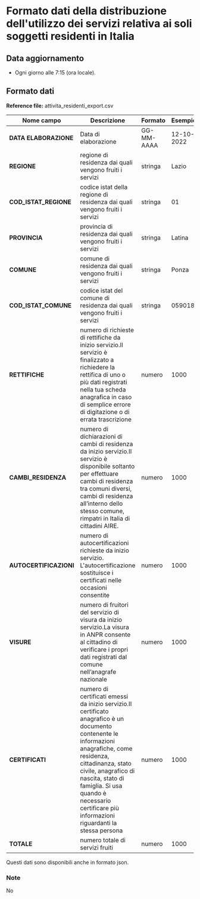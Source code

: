 # Formato dati della distribuzione dell'utilizzo dei servizi relativa ai soli soggetti residenti in Italia

## Data aggiornamento
- Ogni giorno alle 7:15 (ora locale). 

## Formato dati

**Reference file:** attivita_residenti_export.csv<br>

| Nome campo                  | Descrizione                       | Formato                       | Esempio             |
|-----------------------------|-----------------------------------|-------------------------------|---------------------|
| **DATA ELABORAZIONE**       | Data di elaborazione              | GG-MM-AAAA                    | 12-10-2022          |
| **REGIONE**      | regione di residenza dai quali vengono fruiti i servizi |   stringa | Lazio  |
| **COD_ISTAT_REGIONE**      | codice istat della regione di residenza dai quali vengono fruiti i servizi |   stringa | 01  |
| **PROVINCIA**      | provincia di residenza dai quali vengono fruiti i servizi |   stringa | Latina  |
| **COMUNE**      | comune di residenza dai quali vengono fruiti i servizi |   stringa | Ponza  |
| **COD_ISTAT_COMUNE**      | codice istat del comune di residenza dai quali vengono fruiti i servizi |   stringa | 059018  |
| **RETTIFICHE**      | numero di richieste di rettifiche da inizio servizio.Il servizio è finalizzato a richiedere la rettifica di uno o più dati registrati nella tua scheda anagrafica in caso di semplice errore di digitazione o di errata trascrizione| numero             | 1000   |
| **CAMBI_RESIDENZA**      | numero di dichiarazioni di cambi di residenza da inizio servizio.Il servizio è disponibile soltanto per effettuare cambi di residenza tra comuni diversi, cambi di residenza all’interno dello stesso comune, rimpatri in Italia di cittadini AIRE.| numero             | 1000   |
| **AUTOCERTIFICAZIONI**      | numero di autocertificazioni richieste da inizio servizio. L'autocertificazione sostituisce i certificati nelle occasioni consentite| numero             | 1000   |
| **VISURE**      | numero di fruitori del servizio di visura da inizio servizio.La visura in ANPR consente al cittadino di verificare i propri dati registrati dal comune nell’anagrafe nazionale| numero             | 1000   |
| **CERTIFICATI**      | numero di certificati emessi da inizio servizio.Il certificato anagrafico è un documento contenente le informazioni anagrafiche, come residenza, cittadinanza, stato civile, anagrafico di nascita, stato di famiglia. Si usa quando è necessario certificare più informazioni riguardanti la stessa persona| numero             | 1000   |
| **TOTALE**      | numero totale di servizi fruiti| numero             | 1000   |

Questi dati sono disponibili anche in formato json.

### Note
No
